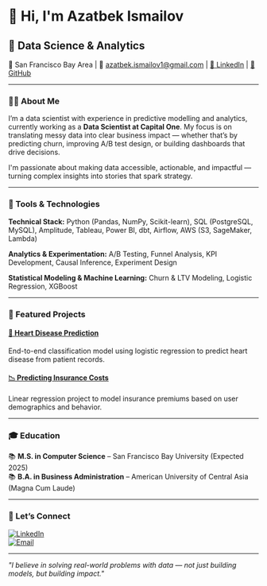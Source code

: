 # 👋 Hi, I'm Azatbek Ismailov

## 🧠 Data Science & Analytics
📍 San Francisco Bay Area | 📧 azatbek.ismailov1@gmail.com | [🔗 LinkedIn](https://www.linkedin.com/in/aza-ismailov/) | [🔗 GitHub](https://github.com/Azatbeki)

---

### 👨‍💻 About Me

I’m a data scientist with experience in predictive modelling and analytics, currently working as a **Data Scientist at Capital One**. My focus is on translating messy data into clear business impact — whether that’s by predicting churn, improving A/B test design, or building dashboards that drive decisions.

I'm passionate about making data accessible, actionable, and impactful — turning complex insights into stories that spark strategy.

---

### 🔧 Tools & Technologies


**Technical Stack:** 
Python (Pandas, NumPy, Scikit-learn), SQL (PostgreSQL, MySQL), Amplitude, Tableau, Power BI, dbt, Airflow, AWS (S3, SageMaker, Lambda)

**Analytics & Experimentation:** 
A/B Testing, Funnel Analysis, KPI Development, Causal Inference, Experiment Design

**Statistical Modeling & Machine Learning:**
Churn & LTV Modeling, Logistic Regression, XGBoost

---

### 📌 Featured Projects

#### [🔬 Heart Disease Prediction](https://github.com/Azatbeki/Heart-Disease-Prediction)
End-to-end classification model using logistic regression to predict heart disease from patient records.

#### [📉 Predicting Insurance Costs](https://github.com/Azatbeki/Predicting-Insurance-cost-using-linear-regression)
Linear regression project to model insurance premiums based on user demographics and behavior.

---

### 🎓 Education

📚 **M.S. in Computer Science** – San Francisco Bay University (Expected 2025)  
📚 **B.A. in Business Administration** – American University of Central Asia (Magna Cum Laude)

---

### 🤝 Let’s Connect

[![LinkedIn](https://img.shields.io/badge/LinkedIn-blue?logo=linkedin&logoColor=white)](https://www.linkedin.com/in/aza-ismailov/)  
[![Email](https://img.shields.io/badge/Gmail-red?logo=gmail&logoColor=white)](mailto:azatbek.ismailov1@gmail.com)

---

_"I believe in solving real-world problems with data — not just building models, but building impact."_  
